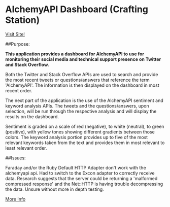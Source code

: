 # AlchemyAPI Dashboard (Crafting Station)

[Visit Site!](http://transmutate.herokuapp.com)

##Purpose:

**This application provides a dashboard for AlchemyAPI to use for monitoring their
social media and technical support presence on Twitter and Stack Overflow.**

Both the Twitter and Stack Overflow APIs are used to search and provide the most recent
tweets or questions/answers that reference the term 'AlchemyAPI'. The information is then displayed
on the dashboard in most recent order.

The next part of the application is the use of the AlchemyAPI sentiment and keyword analysis APIs.
The tweets and the questions/answers, upon selection, will be run through the respective analysis
and will display the results on the dashboard.

Sentiment is graded on a scale of red (negative), to white (neutral), to green (positive), with yellow
tones showing different gradients between those colors. The keyword analysis portion provides up to five
of the most relevant keywords taken from the text and provides them in most relevant to least relevant order.

##Issues:

Faraday and/or the Ruby Default HTTP Adapter don't work with the alchemyapi api.
Had to switch to the Excon adapter to correctly receive data. Research suggests that
the server could be returning a 'malformed compressed response' and the Net::HTTP is having trouble
decompressing the data. Unsure without more in depth testing.

[More Info](https://github.com/jaimeiniesta/metainspector/issues/125)
